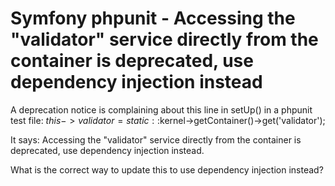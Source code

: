
# Symfony phpunit - Accessing the "validator" service directly from the container is deprecated, use dependency injection instead

A deprecation notice is complaining about this line in setUp() in a phpunit test file:
$this->validator = static::$kernel->getContainer()->get('validator');

It says:
Accessing the "validator" service directly from the container is deprecated, use dependency injection instead.

What is the correct way to update this to use dependency injection instead?

        